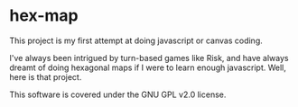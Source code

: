 hex-map
=======

This project is my first attempt at doing javascript or canvas coding.  

I've always been intrigued by turn-based games like Risk, and have always dreamt of doing hexagonal maps if I were to learn enough javascript.  Well, here is that project.

This software is covered under the GNU GPL v2.0 license. 
